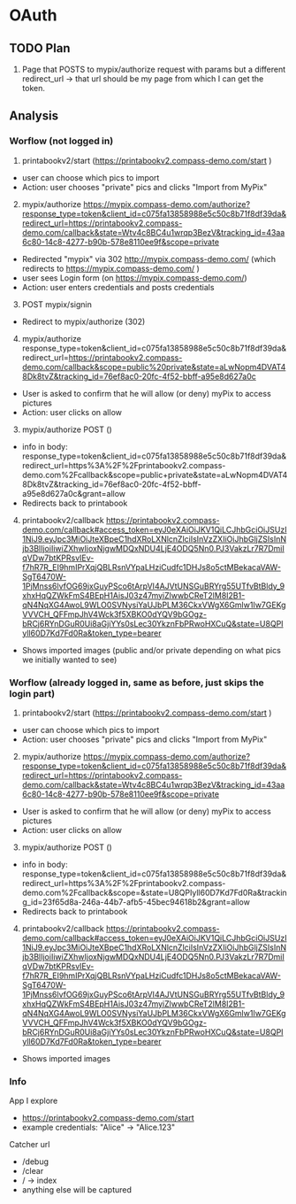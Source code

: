 # OAuth

## TODO Plan

1. Page that POSTS to mypix/authorize request with params but a different redirect_url -> that url should be my page from which I can get the token.








## Analysis

### Worflow (not logged in)

1. printabookv2/start  (https://printabookv2.compass-demo.com/start ) 
  - user can choose which pics to import
  - Action: user chooses "private" pics and clicks "Import from MyPix"
2. mypix/authorize  https://mypix.compass-demo.com/authorize?response_type=token&client_id=c075fa13858988e5c50c8b71f8df39da&redirect_url=https://printabookv2.compass-demo.com/callback&state=Wtv4c8BC4u1wrqp3BezV&tracking_id=43aa6c80-14c8-4277-b90b-578e8110ee9f&scope=private
  - Redirected "mypix" via 302 http://mypix.compass-demo.com/ (which redirects to https://mypix.compass-demo.com/ )
  - user sees Login form (on https://mypix.compass-demo.com/)
  - Action: user enters credentials and posts credentials
3. POST mypix/signin   
  - Redirect to mypix/authorize (302)
4. mypix/authorize response_type=token&client_id=c075fa13858988e5c50c8b71f8df39da&redirect_url=https://printabookv2.compass-demo.com/callback&scope=public%20private&state=aLwNopm4DVAT48Dk8tvZ&tracking_id=76ef8ac0-20fc-4f52-bbff-a95e8d627a0c 
 - User is asked to confirm that he will allow (or deny) myPix to access pictures
  - Action: user clicks on allow
3. mypix/authorize POST  ()
  - info in body: response_type=token&client_id=c075fa13858988e5c50c8b71f8df39da&redirect_url=https%3A%2F%2Fprintabookv2.compass-demo.com%2Fcallback&scope=public+private&state=aLwNopm4DVAT48Dk8tvZ&tracking_id=76ef8ac0-20fc-4f52-bbff-a95e8d627a0c&grant=allow
  - Redirects back to printabook 
4. printabookv2/callback  https://printabookv2.compass-demo.com/callback#access_token=eyJ0eXAiOiJKV1QiLCJhbGciOiJSUzI1NiJ9.eyJpc3MiOiJteXBpeC1hdXRoLXNlcnZlciIsInVzZXIiOiJhbGljZSIsInNjb3BlIjoiIiwiZXhwIjoxNjgwMDQxNDU4LjE4ODQ5Nn0.PJ3VakzLr7R7DmiIqVDw7btKPRsvIEv-f7hR7R_EI9hmIPrXqjQBLRsnVYpaLHziCudfc1DHJs8o5ctMBekacaVAW-SgT6470W-1PjMnss6lvfOG69jxGuyPSco6tArpVI4AJVtUNSGuBRYrg55UTfvBtBldy_9xhxHqQZWkFmS4BEpH1AisJ03z47myiZlwwbCReT2lM8I2B1-qN4NqXG4AwoL9WLO0SVNysiYaUJbPLM36CkxVWgX6Gmlw1Iw7GEKgVVVCH_QFFmpJhV4Wck3f5XBKO0dYQV9bGOgz-bRCj6RYnDGuR0Ui8aGjiYYs0sLec30YkznFbPRwoHXCuQ&state=U8QPIyll60D7Kd7Fd0Ra&token_type=bearer
  - Shows imported images (public and/or private depending on what pics we initially wanted to see)



### Worflow (already logged in, same as before, just skips the login part)

1. printabookv2/start  (https://printabookv2.compass-demo.com/start ) 
  - user can choose which pics to import
  - Action: user chooses "private" pics and clicks "Import from MyPix"
2. mypix/authorize  https://mypix.compass-demo.com/authorize?response_type=token&client_id=c075fa13858988e5c50c8b71f8df39da&redirect_url=https://printabookv2.compass-demo.com/callback&state=Wtv4c8BC4u1wrqp3BezV&tracking_id=43aa6c80-14c8-4277-b90b-578e8110ee9f&scope=private
  - User is asked to confirm that he will allow (or deny) myPix to access pictures
  - Action: user clicks on allow
3. mypix/authorize POST  ()
  - info in body: response_type=token&client_id=c075fa13858988e5c50c8b71f8df39da&redirect_url=https%3A%2F%2Fprintabookv2.compass-demo.com%2Fcallback&scope=&state=U8QPIyll60D7Kd7Fd0Ra&tracking_id=23f65d8a-246a-44b7-afb5-45bec94618b2&grant=allow
  - Redirects back to printabook 
4. printabookv2/callback  https://printabookv2.compass-demo.com/callback#access_token=eyJ0eXAiOiJKV1QiLCJhbGciOiJSUzI1NiJ9.eyJpc3MiOiJteXBpeC1hdXRoLXNlcnZlciIsInVzZXIiOiJhbGljZSIsInNjb3BlIjoiIiwiZXhwIjoxNjgwMDQxNDU4LjE4ODQ5Nn0.PJ3VakzLr7R7DmiIqVDw7btKPRsvIEv-f7hR7R_EI9hmIPrXqjQBLRsnVYpaLHziCudfc1DHJs8o5ctMBekacaVAW-SgT6470W-1PjMnss6lvfOG69jxGuyPSco6tArpVI4AJVtUNSGuBRYrg55UTfvBtBldy_9xhxHqQZWkFmS4BEpH1AisJ03z47myiZlwwbCReT2lM8I2B1-qN4NqXG4AwoL9WLO0SVNysiYaUJbPLM36CkxVWgX6Gmlw1Iw7GEKgVVVCH_QFFmpJhV4Wck3f5XBKO0dYQV9bGOgz-bRCj6RYnDGuR0Ui8aGjiYYs0sLec30YkznFbPRwoHXCuQ&state=U8QPIyll60D7Kd7Fd0Ra&token_type=bearer
  - Shows imported images

### Info

App I explore
- https://printabookv2.compass-demo.com/start 
- example credentials: "Alice"  -> "Alice.123"

Catcher url
- /debug
- /clear
- /  -> index
- anything else will be captured